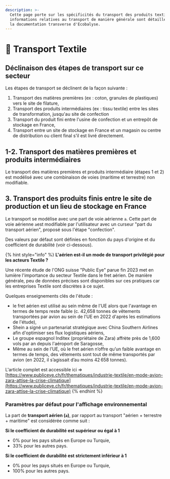 ```yaml
---
description: >-
  Cette page porte sur les spécificités du transport des produits textiles. Les
  informations relatives au transport de manière générale sont détaillées dans
  la documentation transverse d'Ecobalyse.
---
```


# 👕 Transport Textile

## Déclinaison des étapes de transport sur ce secteur

Les étapes de transport se déclinent de la façon suivante :

1. Transport des matières premières (ex : coton, granules de plastiques) vers le site de filature,
2. Transport des produits intermédiaires (ex : tissu textile) entre les sites de transformation, jusqu'au site de confection
3. Transport du produit fini entre l'usine de confection et un entrepôt de stockage en France,
4. Transport entre un site de stockage en France et un magasin ou centre de distribution ou client final s'il est livré directement.

## 1-2. Transport des matières premières et produits intermédiaires&#x20;

Le transport des matières premières et produits intermédiaire (étapes 1 et 2) est modélisé avec une combinaison de voies (maritime et terrestre) non modifiable.

## 3. Transport des produits finis entre le site de production et un lieu de stockage en France

Le transport se modélise avec une part de voie aérienne `a`. Cette part de voie aérienne `a`est modifiable par l'utilisateur avec un curseur "part du transport aérien", proposé sous l'étape "confection".

Des valeurs par défaut sont définies en fonction du pays d'origine et du coefficient de durabilité (voir ci-dessous).

{% hint style="info" %}
**L'aérien est-il un mode de transport privilégié pour les acteurs Textile ?**

Une récente étude de l'ONG suisse "Public Eye" parue fin 2023 met en lumière l'importance du secteur Textile dans le fret aérien. De manière générale, peu de données précises sont disponibles sur ces pratiques car les entreprises Textile sont discrètes à ce sujet.

Quelques enseignements clés de l'étude :&#x20;

* le fret aérien est utilisé au sein même de l'UE alors que l'avantage en termes de temps reste faible (c. 42,658 tonnes de vêtements transportées par avion au sein de l'UE en 2022 d'après les estimations de l'étude),
* Shein a signé un partenariat stratégique avec China Southern Airlines afin d'optimiser ses flux logistiques aériens,
* Le groupe espagnol Inditex (propriétaire de Zara) affrète près de 1,600 vols par an depuis l'aéroport de Saragosse,
* Même au sein de l’UE, où le fret aérien n’offre qu’un faible avantage en termes de temps, des vêtements sont tout de même transportés par avion (en 2022, il s’agissait d’au moins 42 658 tonnes).

L'article complet est accessible ici => [https://www.publiceye.ch/fr/thematiques/industrie-textile/en-mode-avion-zara-attise-la-crise-climatique](https://www.publiceye.ch/fr/thematiques/industrie-textile/en-mode-avion-zara-attise-la-crise-climatique)
{% endhint %}

### Paramètres par défaut pour l'affichage environnemental

La part de **transport aérien (`a`)**, par rapport au transport "aérien + terrestre + maritime" est considérée comme suit : &#x20;

**Si le coefficient de durabilité est supérieur ou égal à 1**

* 0% pour les pays situés en Europe ou Turquie,
* 33% pour les autres pays.

**Si le coefficient de durabilité est strictement inférieur à 1**

* 0% pour les pays situés en Europe ou Turquie,
* 100% pour les autres pays.
